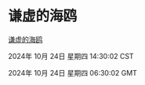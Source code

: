 # 谦虚的海鸥
[谦虚的海鸥](http://219.139.199.238:56308/qxdho/course/base/hotlink/index.php)

2024年 10月 24日 星期四 14:30:02 CST

2024年 10月 24日 星期四 06:30:02 GMT
